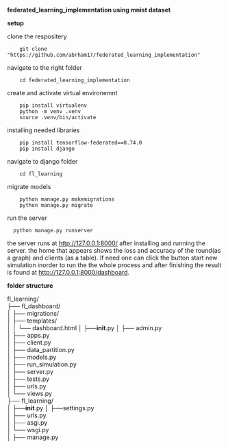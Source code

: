 **federated_learning_implementation using mnist dataset**

**setup**

clone the respositery
  
        git clone "https://github.com/abrham17/federated_learning_implementation"

navigate to the right folder
        
        cd federated_learning_implementation

create and activate virtual environemnt

        pip install virtualenv
        python -m venv .venv
        source .venv/bin/activate
  
installing needed libraries

        pip install tensorflow-federated==0.74.0
        pip install django

navigate to django folder
        
        cd fl_learning

migrate models 

        python manage.py makemigrations
        python manage.py migrate

run the server

      python manage.py runserver    

the server runs at http://127.0.0.1:8000/
after installing and running the server. the home that appears shows the loss and accuracy of the round(as a graph) and clients (as a table). If need one can click the button start new simulation inorder to run the the whole process and after finishing the result is found at http://127.0.0.1:8000/dashboard.



**folder structure**

fl_learning/                     
    ├── fl_dashboard/  
    │     ├── migrations/               
    │     ├── templates/               
    │     │   └── dashboard.html
    │     ├──__init__.py
    │     ├── admin.py                  
    │     ├── apps.py                   
    │     ├── client.py                 
    │     ├── data_partition.py         
    │     ├── models.py                 
    │     ├── run_simulation.py        
    │     ├── server.py                 
    │     ├── tests.py                  
    │     ├── urls.py                   
    │     └── views.py                  
    ├── fl_learning/                
    │     ├──__init__.py
    │     ├──settings.py              
    │     ├── urls.py                   
    │     ├── asgi.py                   
    │     └── wsgi.py                   
    │
    ├── manage.py                     
